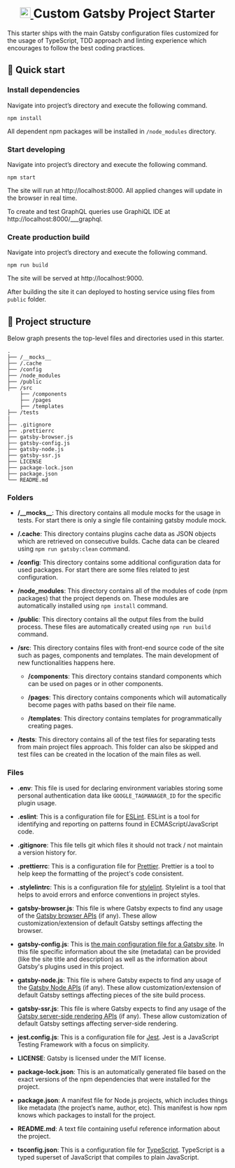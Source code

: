 <h1 align="center">
  <a href="https://www.gatsbyjs.org">
    <img alt="Gatsby" src="https://www.gatsbyjs.org/monogram.svg" width="24" />
  </a>
  <span>
    Custom Gatsby Project Starter
  </span>
</h1>

This starter ships with the main Gatsby configuration files customized for the usage of TypeScript, TDD approach and linting experience which encourages to follow the best coding practices.

## 🚀 Quick start

### Install dependencies

Navigate into project’s directory and execute the following command.

```shell
npm install
```

All dependent npm packages will be installed in `/node_modules` directory.

### Start developing

Navigate into project’s directory and execute the following command.

```shell
npm start
```

The site will run at http://localhost:8000. All applied changes will update in the browser in real time.

To create and test GraphQL queries use GraphiQL IDE at http://localhost:8000/___graphql.

### Create production build

Navigate into project’s directory and execute the following command.

```shell
npm run build
```

The site will be served at http://localhost:9000.

After building the site it can deployed to hosting service using files from `public` folder.

## 📂 Project structure

Below graph presents the top-level files and directories used in this starter.

    .
    ├── /__mocks__
    ├── /.cache
    ├── /config
    ├── /node_modules
    ├── /public
    ├── /src
        ├── /components
        ├── /pages
        ├── /templates
    ├── /tests
    |
    ├── .gitignore
    ├── .prettierrc
    ├── gatsby-browser.js
    ├── gatsby-config.js
    ├── gatsby-node.js
    ├── gatsby-ssr.js
    ├── LICENSE
    ├── package-lock.json
    ├── package.json
    └── README.md

### Folders

- **/\_\_mocks\_\_**: This directory contains all module mocks for the usage in tests. For start there is only a single file containing gatsby module mock.

- **/.cache**: This directory contains plugins cache data as JSON objects which are retrieved on consecutive builds. Cache data can be cleared using `npm run gatsby:clean` command.

- **/config**: This directory contains some additional configuration data for used packages. For start there are some files related to jest configuration.

- **/node_modules**: This directory contains all of the modules of code (npm packages) that the project depends on. These modules are automatically installed using `npm install` command.

- **/public**: This directory contains all the output files from the build process. These files are automatically created using `npm run build` command.

- **/src**: This directory contains files with front-end source code of the site such as pages, components and templates. The main development of new functionalities happens here.

  - **/components**: This directory contains standard components which can be used on pages or in other components.

  - **/pages**: This directory contains components which will automatically become pages with paths based on their file name.

  - **/templates**: This directory contains templates for programmatically creating pages.

- **/tests**: This directory contains all of the test files for separating tests from main project files approach. This folder can also be skipped and test files can be created in the location of the main files as well.

### Files

- **.env**: This file is used for declaring environment variables storing some personal authentication data like `GOOGLE_TAGMANAGER_ID` for the specific plugin usage.

- **.eslint**: This is a configuration file for [ESLint](https://eslint.org/). ESLint is a tool for identifying and reporting on patterns found in ECMAScript/JavaScript code.

- **.gitignore**: This file tells git which files it should not track / not maintain a version history for.

- **.prettierrc**: This is a configuration file for [Prettier](https://prettier.io/). Prettier is a tool to help keep the formatting of the project's code consistent.

- **.stylelintrc**: This is a configuration file for [stylelint](https://stylelint.io/). Stylelint is a tool that helps to avoid errors and enforce conventions in project styles.

- **gatsby-browser.js**: This file is where Gatsby expects to find any usage of the [Gatsby browser APIs](https://www.gatsbyjs.org/docs/browser-apis/) (if any). These allow customization/extension of default Gatsby settings affecting the browser.

- **gatsby-config.js**: This is [the main configuration file for a Gatsby site](https://www.gatsbyjs.org/docs/gatsby-config/). In this file specific information about the site (metadata) can be provided (like the site title and description) as well as the information about Gatsby's plugins used in this project.

- **gatsby-node.js**: This file is where Gatsby expects to find any usage of the [Gatsby Node APIs](https://www.gatsbyjs.org/docs/node-apis/) (if any). These allow customization/extension of default Gatsby settings affecting pieces of the site build process.

- **gatsby-ssr.js**: This file is where Gatsby expects to find any usage of the [Gatsby server-side rendering APIs](https://www.gatsbyjs.org/docs/ssr-apis/) (if any). These allow customization of default Gatsby settings affecting server-side rendering.

- **jest.config.js**: This is a configuration file for [Jest](https://jestjs.io/). Jest is a JavaScript Testing Framework with a focus on simplicity.

- **LICENSE**: Gatsby is licensed under the MIT license.

- **package-lock.json**: This is an automatically generated file based on the exact versions of the npm dependencies that were installed for the project.

- **package.json**: A manifest file for Node.js projects, which includes things like metadata (the project’s name, author, etc). This manifest is how npm knows which packages to install for the project.

- **README.md**: A text file containing useful reference information about the project.

- **tsconfig.json**: This is a configuration file for [TypeScript](https://www.typescriptlang.org/). TypeScript is a typed superset of JavaScript that compiles to plain JavaScript.
